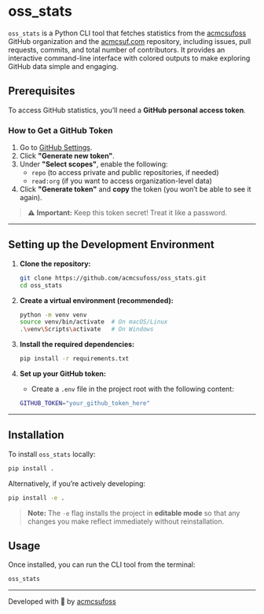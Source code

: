 # oss_stats

`oss_stats` is a Python CLI tool that fetches statistics from the [acmcsufoss](https://github.com/acmcsufoss) GitHub organization and the [acmcsuf.com](https://github.com/EthanThatOneKid/acmcsuf.com) repository, including issues, pull requests, commits, and total number of contributors. It provides an interactive command-line interface with colored outputs to make exploring GitHub data simple and engaging.

## Prerequisites

To access GitHub statistics, you’ll need a **GitHub personal access token**.

### **How to Get a GitHub Token**

1. Go to [GitHub Settings](https://github.com/settings/tokens).
2. Click **"Generate new token"**.
3. Under **"Select scopes"**, enable the following:
    - `repo` (to access private and public repositories, if needed)
    - `read:org` (if you want to access organization-level data)
4. Click **"Generate token"** and **copy** the token (you won’t be able to see it again).

> ⚠️ **Important:** Keep this token secret! Treat it like a password.

---

## Setting up the Development Environment

1. **Clone the repository:**

   ```bash
   git clone https://github.com/acmcsufoss/oss_stats.git
   cd oss_stats
   ```

2. **Create a virtual environment (recommended):**

   ```bash
   python -m venv venv
   source venv/bin/activate  # On macOS/Linux
   .\venv\Scripts\activate   # On Windows
   ```

3. **Install the required dependencies:**

   ```bash
   pip install -r requirements.txt
   ```

4. **Set up your GitHub token:**

   - Create a `.env` file in the project root with the following content:

   ```bash
   GITHUB_TOKEN="your_github_token_here"
   ```

---

## Installation

To install `oss_stats` locally:

```bash
pip install .
```

Alternatively, if you’re actively developing:

```bash
pip install -e .
```

> **Note:** The `-e` flag installs the project in **editable mode** so that any changes you make reflect immediately without reinstallation.

## Usage

Once installed, you can run the CLI tool from the terminal:

```bash
oss_stats
```

---

Developed with 💚 by [acmcsufoss](https://github.com/acmcsufoss)
